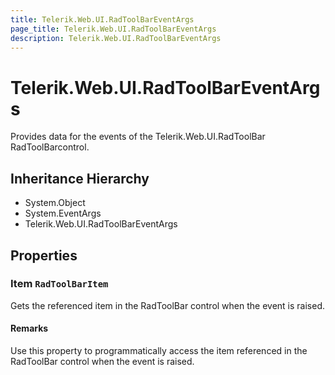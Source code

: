 ```yaml
---
title: Telerik.Web.UI.RadToolBarEventArgs
page_title: Telerik.Web.UI.RadToolBarEventArgs
description: Telerik.Web.UI.RadToolBarEventArgs
---
```


# Telerik.Web.UI.RadToolBarEventArgs

Provides data for the events of the Telerik.Web.UI.RadToolBar RadToolBarcontrol.

## Inheritance Hierarchy

* System.Object
* System.EventArgs
* Telerik.Web.UI.RadToolBarEventArgs

## Properties

###  Item `RadToolBarItem`

Gets the referenced item in the RadToolBar control when the
                   event is raised.

#### Remarks
Use this property to programmatically access the item referenced in the
                   RadToolBar control when the event is raised.

